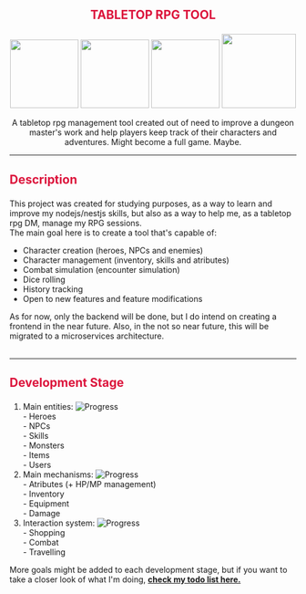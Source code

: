 ## <p align="center" style="color: crimson">TABLETOP RPG TOOL</p>
<p align="center">
  <a href="#" target="blank"><img src="https://i.pinimg.com/originals/45/b8/f0/45b8f060a14fa5fed63324aeb7c2a7f6.png" width="120" alt="" /></a>
  <a href="#" target="blank"><img src="https://i.pinimg.com/originals/19/b9/a6/19b9a6da2d360ff522eb93ff0b871447.png" width="120" alt="" /></a>
  <a href="#" target="blank"><img src="https://i.pinimg.com/originals/71/b3/ee/71b3ee58d1ce3b9309d01ac267f3a348.png" width="120" alt="" /></a>
  <a href="#" target="blank"><img src="https://i.pinimg.com/originals/8a/98/9d/8a989d9ca809688b5ec520f126a9d3bf.png" width="130" alt="" /></a>

</p>

  <p align="center">A tabletop rpg management tool created out of need to improve a dungeon master's work and help players keep track of their characters and adventures. Might become a full game. Maybe.</p>
<hr/>

## <p align="left" style="color: crimson">Description</p>

This project was created for studying purposes, as a way to learn and improve my nodejs/nestjs skills, but also as a way to help me, as a tabletop rpg DM, manage my RPG sessions. <br/>
The main goal here is to create a tool that's capable of:
- Character creation (heroes, NPCs and enemies)
- Character management (inventory, skills and atributes)
- Combat simulation (encounter simulation)
- Dice rolling
- History tracking
- Open to new features and feature modifications

As for now, only the backend will be done, but I do intend on creating a frontend in the near future. Also, in the not so near future, this will be migrated to a microservices architecture.
   <br/>
   <br/>

<hr/>

## <p align="left" style="color: crimson">Development Stage</p>
1. Main entities: ![Progress](https://progress-bar.dev/45/)
   <br/>- Heroes
   <br/>- NPCs
   <br/>- Skills
   <br/>- Monsters
   <br/>- Items
   <br/>- Users
   <br/>
2. Main mechanisms: ![Progress](https://progress-bar.dev/0/)
   <br/>- Atributes (+ HP/MP management)
   <br/>- Inventory
   <br/>- Equipment
   <br/>- Damage
   <br/>
3. Interaction system: ![Progress](https://progress-bar.dev/0/)
   <br/>- Shopping
   <br/>- Combat
   <br/>- Travelling

More goals might be added to each development stage, but if you want to take a closer look of what I'm doing, <b><a href="https://github.com/KiriLucas/tabletop-rpg-tool/blob/main/TODO.md">check my todo list here.</a></b>
